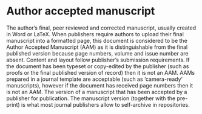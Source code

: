 # Author accepted manuscript
The author’s final, peer reviewed and corrected manuscript, usually created in Word or LaTeX.
When publishers require authors to upload their final manuscript into a formatted page, this document is considered to be the Author Accepted Manuscript (AAM) as it is distinguishable from the final published version because page numbers, volume and issue number are absent. Content and layout follow publisher’s submission requirements. If the document has been typeset or copy-edited by the publisher (such as proofs or the final published version of record) then it is not an AAM. AAMs prepared in a journal template are acceptable (such as ‘camera-ready’ manuscripts), however if the document has received page numbers then it is not an AAM. The version of a manuscript that has been accepted by a publisher for publication. The manuscript version (together with the pre-print) is what most journal publishers allow to self-archive in repositories.
